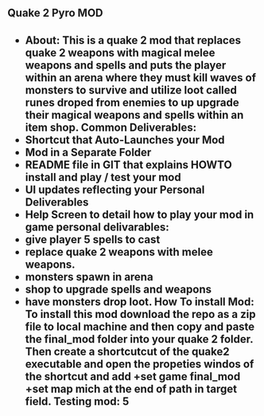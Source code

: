 <H2>Quake 2 Pyro MOD<H2>

* About:
This is a quake 2 mod that  replaces quake 2 weapons with magical melee weapons and spells and 
puts the player within an arena where they must kill waves of monsters to survive and utilize loot called runes droped from 
enemies to up upgrade their magical weapons and spells within an item shop.
Common Deliverables: 
* Shortcut that Auto-Launches your Mod
* Mod in a Separate Folder
* README file in GIT that explains HOWTO install and play / test your mod
* UI updates reflecting your Personal Deliverables
* Help Screen to detail how to play your mod in game
personal delivarables:
* give player 5 spells to cast
* replace quake 2 weapons with melee weapons.
* monsters spawn in arena
* shop to upgrade spells and weapons 
* have monsters drop loot.
How To install Mod:
To install this mod download the repo as a zip file to local machine and then copy and paste the final_mod folder into your quake 2 folder.
Then create a shortcutcut of the quake2 executable and open the propeties windos of the shortcut and add +set game final_mod +set map mich at the end of path in target field.
Testing mod:
5
